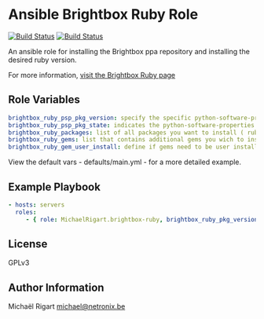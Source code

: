 Ansible Brightbox Ruby Role
===========================
[![Build Status](https://semaphoreci.com/api/v1/projects/a7b651c7-834d-49c7-b68d-39230d6110aa/461776/badge.svg)](https://semaphoreci.com/michaelrigart/ansible-role-brightbox-ruby) [![Build Status](https://travis-ci.org/michaelrigart/ansible-role-brightbox-ruby.svg?branch=master)](https://travis-ci.org/michaelrigart/ansible-role-brightbox-ruby)

An ansible role for installing the Brightbox ppa repository and installing the desired ruby version.
 
For more information, [visit the Brightbox Ruby page](http://brightbox.com/docs/ruby/ubuntu/)

Role Variables
--------------

```yaml
brightbox_ruby_psp_pkg_version: specify the specific python-software-properties version you wish to install. When specifying a version, the state will be forced to installed. When omitting the variable or leaving it empty it will install the package as specified by the state variable
brightbox_ruby_psp_pkg_state: indicates the python-software-properties package state; Allowed setting: installed, latest
brightbox_ruby_packages: list of all packages you want to install ( ruby2.2, ruby2.2-dev, ... )
brightbox_ruby_gems: list that contains additional gems you wich to install.
brightbox_ruby_gem_user_install: define if gems need to be user installed or not. This default is set to no.
```

View the default vars - defaults/main.yml - for a more detailed example.

Example Playbook
----------------

```yaml
- hosts: servers
  roles:
     - { role: MichaelRigart.brightbox-ruby, brightbox_ruby_pkg_version: ruby2.1, sudo: Yes }
```

License
-------

GPLv3

Author Information
------------------

Michaël Rigart <michael@netronix.be>